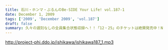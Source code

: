 ```yaml
---
title: 石川・ホンマ・ぶるんのBe-SIDE Your Life! vol.187-1
date: December 1, 2009
tags: ['2009', 'December 2009', 'vol.187']
draft: false
summary: 久々の遅刻なしの全員集合状態収録へ！！「12・25」のチケットは絶賛発売中！NAMAE
---
```


http://project-phi.ddo.jp/ishikawa/ishikawa187_1.mp3